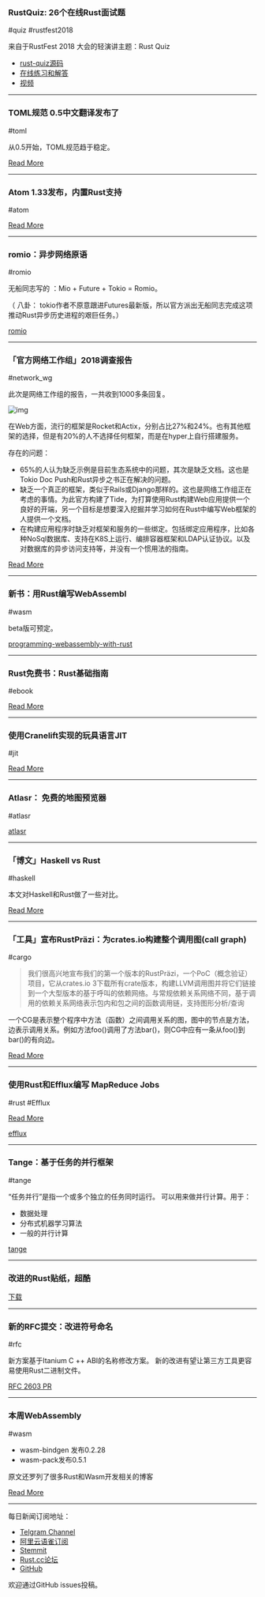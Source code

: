 ### RustQuiz: 26个在线Rust面试题

#quiz #rustfest2018

来自于RustFest 2018 大会的轻演讲主题：Rust Quiz

- [rust-quiz源码](https://github.com/dtolnay/rust-quiz)
- [在线练习和解答](https://dtolnay.github.io/rust-quiz/18)
- [视频](https://www.youtube.com/watch?v=QtDj9R6vtA8&index=6&list=PLgC1L0fKd7UlpVTHVfLYVtudVx8CzbSxW&t=0s)

---

### TOML规范 0.5中文翻译发布了

#toml

从0.5开始，TOML规范趋于稳定。

[Read More](https://github.com/toml-lang/toml/blob/master/versions/cn/toml-v0.5.0.md)

---

### Atom 1.33发布，内置Rust支持

#atom

[Read More](http://blog.atom.io/2018/11/28/atom-1-33.html)

---

### romio：异步网络原语

#romio

无船同志写的 ：Mio + Future + Tokio = Romio。

（ 八卦： tokio作者不原意跟进Futures最新版，所以官方派出无船同志完成这项推动Rust异步历史进程的艰巨任务。） 

[romio](https://github.com/withoutboats/romio)

---

### 「官方网络工作组」2018调查报告

#network_wg

此次是网络工作组的报告，一共收到1000多条回复。

![img](https://wx1.sinaimg.cn/mw690/71684decly1fxoutofl5jj20yg0lbq3k.jpg)

在Web方面，流行的框架是Rocket和Actix，分别占比27%和24%。也有其他框架的选择，但是有20%的人不选择任何框架，而是在hyper上自行搭建服务。

存在的问题：

- 65%的人认为缺乏示例是目前生态系统中的问题，其次是缺乏文档。这也是Tokio Doc Push和Rust异步之书正在解决的问题。
- 缺乏一个真正的框架，类似于Rails或Django那样的。这也是网络工作组正在考虑的事情。为此官方构建了Tide，为打算使用Rust构建Web应用提供一个良好的开端，另一个目标是想要深入挖掘并学习如何在Rust中编写Web框架的人提供一个文档。
- 在构建应用程序时缺乏对框架和服务的一些绑定。包括绑定应用程序，比如各种NoSql数据库、支持在K8S上运行、编排容器框架和LDAP认证协议。以及对数据库的异步访问支持等，并没有一个惯用法的指南。

[Read More](https://rust-lang-nursery.github.io/wg-net/2018/11/28/wg-net-survey.html)

---

### 新书：用Rust编写WebAssembl

#wasm

beta版可预定。

[programming-webassembly-with-rust](https://pragprog.com/book/khrust/programming-webassembly-with-rust)


---

### Rust免费书：Rust基础指南 

#ebook

[Read More](https://www.reddit.com/r/rust/comments/a17dqa/ebook_rust_programming_language_tutorial_basics/)


---

### 使用Cranelift实现的玩具语言JIT

#jit

[Read More](https://github.com/CraneStation/simplejit-demo)

---

### Atlasr： 免费的地图预览器

#atlasr

[atlasr](https://github.com/atlasr-org/atlasr)

---

### 「博文」Haskell vs Rust

#haskell

本文对Haskell和Rust做了一些对比。

[Read More](https://www.fpcomplete.com/blog/2018/11/haskell-and-rust)

---

### 「工具」宣布RustPräzi：为crates.io构建整个调用图(call graph)

#cargo

> 我们很高兴地宣布我们的第一个版本的RustPräzi，一个PoC（概念验证）项目，它从crates.io 3下载所有crate版本，构建LLVM调用图并将它们链接到一个大型版本的基于呼叫的依赖网络。与常规依赖关系网络不同，基于调用的依赖关系网络表示包内和包之间的函数调用链，支持图形分析/查询

一个CG是表示整个程序中方法（函数）之间调用关系的图，图中的节点是方法，边表示调用关系。例如方法foo()调用了方法bar()，则CG中应有一条从foo()到bar()的有向边。

[Read More](https://users.rust-lang.org/t/announcing-rustprazi-a-tool-to-build-an-entire-call-graph-of-crates-io/22696)

---

### 使用Rust和Efflux编写 MapReduce Jobs

#rust #Efflux

[Read More](https://whitfin.io/writing-mapreduce-jobs-using-rust/)

[efflux](https://github.com/whitfin/efflux)

---

### Tange：基于任务的并行框架

#tange

“任务并行”是指一个或多个独立的任务同时运行。 可以用来做并行计算。用于：

- 数据处理
- 分布式机器学习算法
- 一般的并行计算

[tange](https://github.com/Refefer/tange)

---

### 改进的Rust贴纸，超酷

[下载](https://i.redd.it/206f9o60u0121.png)

---

### 新的RFC提交：改进符号命名

#rfc

新方案基于Itanium C ++ ABI的名称修改方案。
新的改进有望让第三方工具更容易使用Rust二进制文件。

[RFC 2603 PR](https://github.com/rust-lang/rfcs/pull/2603)

---

### 本周WebAssembly

#wasm

- wasm-bindgen 发布0.2.28
- wasm-pack发布0.5.1

原文还罗列了很多Rust和Wasm开发相关的博客

[Read More](https://rustwasm.github.io/2018/11/28/this-week-in-rust-wasm-009.html)

---

每日新闻订阅地址：

- [Telgram Channel](https://t.me/rust_daily_news )
- [阿里云语雀订阅](https://www.yuque.com/chaosbot/rustnews)
- [Stemmit](https://steemit.com/@blackanger)
- [Rust.cc论坛](https://rust.cc)
- [GitHub](https://github.com/RustStudy/rust_daily_news)

欢迎通过GitHub issues投稿。

